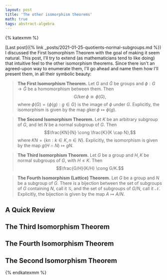```yaml
---
layout: post
title: 'The other isomorphism theorems'
math: true
tags: abstract-algebra
---
```


{% katexmm %}

[Last post]({% link _posts/2021-01-25-quotients-normal-subgroups.md %}) I discussed the First Isomorphism Theorem with the goal of making it seem natural. This post, I'll try to extend (as mathematicians tend to like doing) that intuitive feel to the other isomorphism theorems. Since there isn't an agreed-upon way to enumerate them, I'll go ahead and name them how I'll present them, in all their symbolic beauty:

> **The First Isomorphism Theorem.** Let $G$ and $\bar{G}$ be groups and $\phi : G \rightarrow \bar{G}$ be a homomorphism between them. Then
> $$G / \ker \phi \cong \phi(G),$$
> where $\phi(G) = \{\phi(g) : g \in G\}$ is the image of $\phi$ under $G$. Explicitly, the isomorphism is given by the map $g\ker \phi \mapsto \phi(g)$.

> **The Second Isomorphism Theorem.** Let $K$ be an arbitrary subgroup of $G$, and let $N$ be a normal subgroup of $G$. Then
> $$\frac{KN}{N} \cong \frac{K}{K \cap N},$$
> where $KN = \{kn : k \in K, n \in N\}$. Explicitly, the isomorphism is given by the map $g(H \cap N) \mapsto gN$.

> **The Third Isomorphism Theorem.** Let $G$ be a group and $H, K$ be normal subgroups of $G$, with $H \leq K$. Then
> $$\frac{G/H}{K/H} \cong G/K.$$

> **The Fourth Isomorphism (Lattice) Theorem.** Let $G$ be a group and $N$ be a subgroup of $G$. There is a bijection between the set of subgroups of $G$ containing $N$, call it $\mathcal{G}$, and the set of subgroups of $G/N$, call it $\mathcal{N}$. Explicitly, the bijection is given by the map $A \mapsto A/N$.

## A Quick Review

## The Third Isomorphism Theorem

## The Fourth Isomorphism Theorem

## The Second Isomorphism Theorem

{% endkatexmm %}